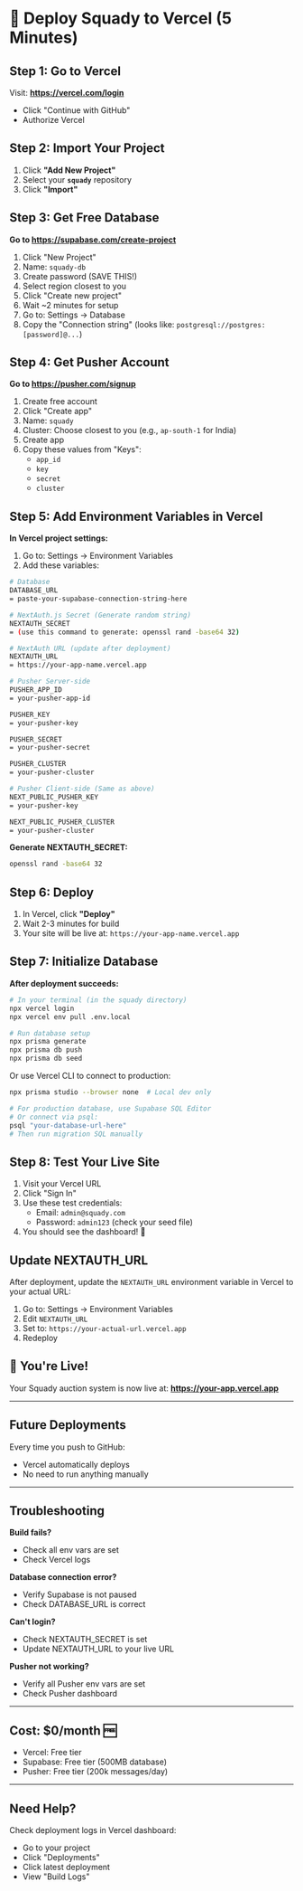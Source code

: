 # 🚀 Deploy Squady to Vercel (5 Minutes)

## Step 1: Go to Vercel
Visit: **https://vercel.com/login**
- Click "Continue with GitHub"
- Authorize Vercel

## Step 2: Import Your Project
1. Click **"Add New Project"**
2. Select your **`squady`** repository
3. Click **"Import"**

## Step 3: Get Free Database
**Go to https://supabase.com/create-project**
1. Click "New Project"
2. Name: `squady-db`
3. Create password (SAVE THIS!)
4. Select region closest to you
5. Click "Create new project"
6. Wait ~2 minutes for setup
7. Go to: Settings → Database
8. Copy the "Connection string" (looks like: `postgresql://postgres:[password]@...`)

## Step 4: Get Pusher Account
**Go to https://pusher.com/signup**
1. Create free account
2. Click "Create app"
3. Name: `squady`
4. Cluster: Choose closest to you (e.g., `ap-south-1` for India)
5. Create app
6. Copy these values from "Keys":
   - `app_id`
   - `key`
   - `secret`
   - `cluster`

## Step 5: Add Environment Variables in Vercel
**In Vercel project settings:**
1. Go to: Settings → Environment Variables
2. Add these variables:

```bash
# Database
DATABASE_URL
= paste-your-supabase-connection-string-here

# NextAuth.js Secret (Generate random string)
NEXTAUTH_SECRET
= (use this command to generate: openssl rand -base64 32)

# NextAuth URL (update after deployment)
NEXTAUTH_URL
= https://your-app-name.vercel.app

# Pusher Server-side
PUSHER_APP_ID
= your-pusher-app-id

PUSHER_KEY
= your-pusher-key

PUSHER_SECRET
= your-pusher-secret

PUSHER_CLUSTER
= your-pusher-cluster

# Pusher Client-side (Same as above)
NEXT_PUBLIC_PUSHER_KEY
= your-pusher-key

NEXT_PUBLIC_PUSHER_CLUSTER
= your-pusher-cluster
```

**Generate NEXTAUTH_SECRET:**
```bash
openssl rand -base64 32
```

## Step 6: Deploy
1. In Vercel, click **"Deploy"**
2. Wait 2-3 minutes for build
3. Your site will be live at: `https://your-app-name.vercel.app`

## Step 7: Initialize Database
**After deployment succeeds:**
```bash
# In your terminal (in the squady directory)
npx vercel login
npx vercel env pull .env.local

# Run database setup
npx prisma generate
npx prisma db push
npx prisma db seed
```

Or use Vercel CLI to connect to production:
```bash
npx prisma studio --browser none  # Local dev only

# For production database, use Supabase SQL Editor
# Or connect via psql:
psql "your-database-url-here"
# Then run migration SQL manually
```

## Step 8: Test Your Live Site
1. Visit your Vercel URL
2. Click "Sign In"
3. Use these test credentials:
   - Email: `admin@squady.com`
   - Password: `admin123` (check your seed file)
4. You should see the dashboard! 🎉

## Update NEXTAUTH_URL
After deployment, update the `NEXTAUTH_URL` environment variable in Vercel to your actual URL:
1. Go to: Settings → Environment Variables
2. Edit `NEXTAUTH_URL`
3. Set to: `https://your-actual-url.vercel.app`
4. Redeploy

## 🎉 You're Live!
Your Squady auction system is now live at: **https://your-app.vercel.app**

---

## Future Deployments
Every time you push to GitHub:
- Vercel automatically deploys
- No need to run anything manually

---

## Troubleshooting

**Build fails?**
- Check all env vars are set
- Check Vercel logs

**Database connection error?**
- Verify Supabase is not paused
- Check DATABASE_URL is correct

**Can't login?**
- Check NEXTAUTH_SECRET is set
- Update NEXTAUTH_URL to your live URL

**Pusher not working?**
- Verify all Pusher env vars are set
- Check Pusher dashboard

---

## Cost: $0/month 🆓
- Vercel: Free tier
- Supabase: Free tier (500MB database)
- Pusher: Free tier (200k messages/day)

---

## Need Help?
Check deployment logs in Vercel dashboard:
- Go to your project
- Click "Deployments"
- Click latest deployment
- View "Build Logs"

